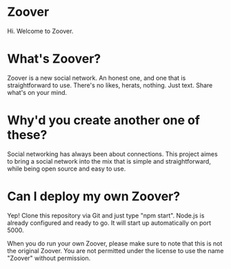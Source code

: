 # Zoover

Hi. Welcome to Zoover. 

# What's Zoover?

Zoover is a new social network. An honest one, and one that is straightforward to use. 
There's no likes, herats, nothing. Just text. Share what's on your mind. 

# Why'd you create another one of these?

Social networking has always been about connections. This project aimes to bring a social network into the mix
that is simple and straightforward, while being open source and easy to use. 

# Can I deploy my own Zoover?

Yep! Clone this repository via Git and just type "npm start". Node.js is already configured and ready to go. 
It will start up automatically on port 5000. 

When you do run your own Zoover, please make sure to note that this is not the original Zoover. You are not permitted
under the license to use the name "Zoover" without permission. 

